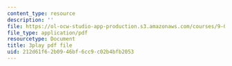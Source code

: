 ```yaml
---
content_type: resource
description: ''
file: https://ol-ocw-studio-app-production.s3.amazonaws.com/courses/9-00sc-introduction-to-psychology-fall-2011/212d61f62b0946bf6cc9c02b4bfb2053_SXzdOK_J-xE.pdf
file_type: application/pdf
resourcetype: Document
title: 3play pdf file
uid: 212d61f6-2b09-46bf-6cc9-c02b4bfb2053
---
```

